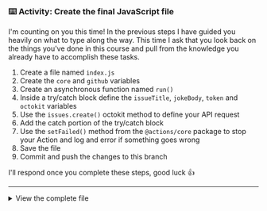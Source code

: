 ### :keyboard: Activity: Create the final JavaScript file

I'm counting on you this time! In the previous steps I have guided you heavily on what to type along the way. This time I ask that you look back on the things you've done in this course and pull from the knowledge you already have to accomplish these tasks.

1. Create a file named `index.js`
2. Create the `core` and `github` variables
3. Create an asynchronous function named `run()`
4. Inside a try/catch block define the `issueTitle`, `jokeBody`, `token` and `octokit` variables
5. Use the `issues.create()` octokit method to define your API request
6. Add the catch portion of the try/catch block
7. Use the `setFailed()` method from the `@actions/core` package to stop your Action and log and error if something goes wrong
8. Save the file
9. Commit and push the changes to this branch

I'll respond once you complete these steps, good luck 👍

---

<details><summary>View the complete file</summary>

```javascript
const core = require("@actions/core");
const github = require("@actions/github");

async function run() {
  try {
    const issueTitle = core.getInput("issue-title");
    const jokeBody = core.getInput("joke");
    const token = core.getInput("repo-token");

    const octokit = new github.GitHub(token);

    const newIssue = await octokit.issues.create({
      repo: github.context.repo.repo,
      owner: github.context.repo.owner,
      title: issueTitle,
      body: jokeBody
    });
  } catch (error) {
    core.setFailed(error.message);
  }
}

run();
```

</details>
